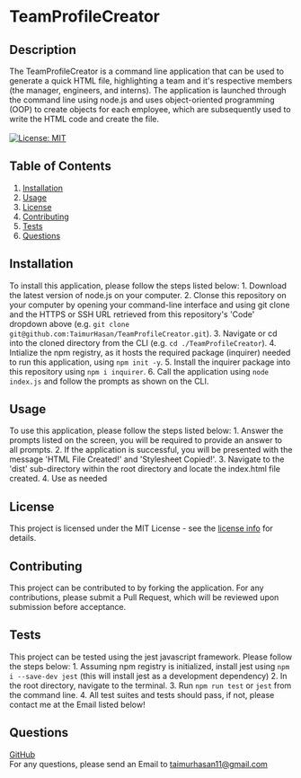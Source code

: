 # TeamProfileCreator
## Description
The TeamProfileCreator is a command line application that can be used to generate a quick HTML file, highlighting a team and it's respective members (the manager, engineers, and interns). The application is launched through the command line using node.js and uses object-oriented programming (OOP) to create objects for each employee, which are subsequently used to write the HTML code and create the file.
<br/>
<br/>
[![License: MIT](https://img.shields.io/badge/License-MIT-yellow.svg)](https://opensource.org/licenses/MIT)

## Table of Contents

1. [ Installation ](#installation)
2. [ Usage ](#usage)
3. [ License ](#license)
4. [ Contributing ](#contributing)
5. [ Tests ](#tests)
6. [ Questions ](#questions)


<a name="installation"></a>

## Installation
To install this application, please follow the steps listed below: 1. Download the latest version of node.js on your computer. 2. Clonse this repository on your computer by opening your command-line interface and using git clone and the HTTPS or SSH URL retrieved from this repository's 'Code' dropdown above (e.g. ```git clone git@github.com:TaimurHasan/TeamProfileCreator.git```). 3. Navigate or cd into the cloned directory from the CLI (e.g. ```cd ./TeamProfileCreator```). 4. Intialize the npm registry, as it hosts the required package (inquirer) needed to run this application, using ```npm init -y```. 5. Install the inquirer package into this repository using ```npm i inquirer```. 6. Call the application using ```node index.js``` and follow the prompts as shown on the CLI.

<a name="usage"></a>

## Usage
To use this application, please follow the steps listed below: 1. Answer the prompts listed on the screen, you will be required to provide an answer to all prompts. 2. If the application is successful, you will be presented with the message 'HTML File Created!' and 'Stylesheet Copied!'. 3. Navigate to the 'dist' sub-directory within the root directory and locate the index.html file created. 4. Use as needed


<a name="license"></a>
## License
This project is licensed under the MIT License - see the [license info](https://opensource.org/licenses/MIT) for details.


<a name="contributing"></a>

## Contributing

This project can be contributed to by forking the application. For any contributions, please submit a Pull Request, which will be reviewed upon submission before acceptance.

<a name="tests"></a>

## Tests

This project can be tested using the jest javascript framework. Please follow the steps below: 1. Assuming npm registry is initialized, install jest using ```npm i --save-dev jest``` (this will install jest as a development dependency) 2. In the root directory, navigate to the terminal. 3. Run ```npm run test``` or ```jest``` from the command line. 4. All test suites and tests should pass, if not, please contact me at the Email listed below!

<a name="questions"></a>

## Questions

[GitHub](https://github.com/TaimurHasan) <br/>
For any questions, please send an Email to [taimurhasan11@gmail.com](mailto:taimurhasan11@gmail.com)

